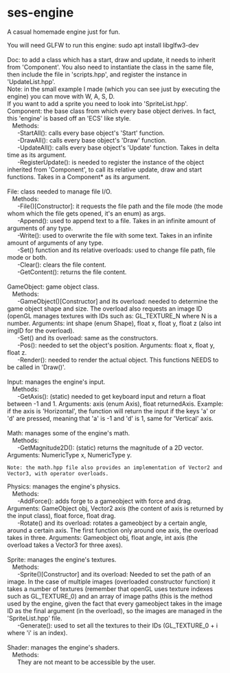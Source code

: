# ses-engine
A casual homemade engine just for fun.

You will need GLFW to run this engine: sudo apt install libglfw3-dev<br />
<br />
Doc: to add a class which has a start, draw and update, it needs to inherit from 'Component'. You also need to instantiate the class in the same file, then include the file in 'scripts.hpp', and register the instance in 'UpdateList.hpp'.<br />
Note: in the small example I made (which you can see just by executing the engine) you can move with W, A, S, D.
<br />
If you want to add a sprite you need to look into 'SpriteList.hpp'.
<br />
Component: the base class from which every base object derives. In fact, this 'engine' is based off an 'ECS' like style. <br />
&nbsp;&nbsp;&nbsp;Methods: <br />
&nbsp;&nbsp;&nbsp;&nbsp;&nbsp;&nbsp;-StartAll(): calls every base object's 'Start' function. <br />
&nbsp;&nbsp;&nbsp;&nbsp;&nbsp;&nbsp;-DrawAll(): calls every base object's 'Draw' function. <br />
&nbsp;&nbsp;&nbsp;&nbsp;&nbsp;&nbsp;-UpdateAll(): calls every base object's 'Update' function. Takes in delta time as its argument. <br />
&nbsp;&nbsp;&nbsp;&nbsp;&nbsp;&nbsp;-RegisterUpdate(): is needed to register the instance of the object inherited from 'Component', to call its relative update, draw and start functions. Takes in a Component* as its argument. <br />
    <br />
File: class needed to manage file I/O. <br />
&nbsp;&nbsp;&nbsp;Methods:<br />
&nbsp;&nbsp;&nbsp;&nbsp;&nbsp;&nbsp;-File()[Constructor]: it requests the file path and the file mode (the mode whom which the file gets opened, it's an enum) as args.<br />
&nbsp;&nbsp;&nbsp;&nbsp;&nbsp;&nbsp;-Append(): used to append text to a file. Takes in an infinite amount of arguments of any type.<br />
&nbsp;&nbsp;&nbsp;&nbsp;&nbsp;&nbsp;-Write(): used to overwrite the file with some text. Takes in an infinite amount of arguments of any type.<br />
&nbsp;&nbsp;&nbsp;&nbsp;&nbsp;&nbsp;-Set() function and its relative overloads: used to change file path, file mode or both.<br />
&nbsp;&nbsp;&nbsp;&nbsp;&nbsp;&nbsp;-Clear(): clears the file content.<br />
&nbsp;&nbsp;&nbsp;&nbsp;&nbsp;&nbsp;-GetContent(): returns the file content.<br />
    <br />
GameObject: game object class.<br />
&nbsp;&nbsp;&nbsp;Methods:<br />
&nbsp;&nbsp;&nbsp;&nbsp;&nbsp;&nbsp;-GameObject()[Constructor] and its overload: needed to determine the game object shape and size. The overload also requests an image ID (openGL manages textures with IDs such as: GL_TEXTURE_N where N is a number. Arguments: int shape (enum Shape), float x, float y, float z (also int imgID for the overload).<br />
&nbsp;&nbsp;&nbsp;&nbsp;&nbsp;&nbsp;-Set() and its overload: same as the constructors.<br />
&nbsp;&nbsp;&nbsp;&nbsp;&nbsp;&nbsp;-Pos(): needed to set the object's position. Arguments: float x, float y, float z.<br />
&nbsp;&nbsp;&nbsp;&nbsp;&nbsp;&nbsp;-Render(): needed to render the actual object. This functions NEEDS to be called in 'Draw()'.<br />
<br />
Input: manages the engine's input.<br />
&nbsp;&nbsp;&nbsp;Methods:<br />
&nbsp;&nbsp;&nbsp;&nbsp;&nbsp;&nbsp;-GetAxis(): (static) needed to get keyboard input and return a float between -1 and 1. Arguments: axis (enum Axis), float returnedAxis. Example: if the axis is 'Horizontal', the function will return the input if the keys 'a' or 'd' are pressed, meaning that 'a' is -1 and 'd' is 1, same for 'Vertical' axis.<br />
    <br />
Math: manages some of the engine's math.<br />
&nbsp;&nbsp;&nbsp;Methods:<br />
&nbsp;&nbsp;&nbsp;&nbsp;&nbsp;&nbsp;-GetMagnitude2D(): (static) returns the magnitude of a 2D vector. Arguments: NumericType x, NumericType y.<br />
    
    Note: the math.hpp file also provides an implementation of Vector2 and Vector3, with operator overloads.
    
Physics: manages the engine's physics.<br />
&nbsp;&nbsp;&nbsp;Methods:<br />
&nbsp;&nbsp;&nbsp;&nbsp;&nbsp;&nbsp;-AddForce(): adds forge to a gameobject with force and drag. Arguments: GameObject obj, Vector2 axis (the content of axis is returned by the input class), float force, float drag.<br />
&nbsp;&nbsp;&nbsp;&nbsp;&nbsp;&nbsp;-Rotate() and its overload: rotates a gameobject by a certain angle, around a certain axis. The first function only around one axis, the overload takes in three. Arguments: Gameobject obj, float angle, int axis (the overload takes a Vector3 for three axes).<br />
    <br />
Sprite: manages the engine's textures.<br />
&nbsp;&nbsp;&nbsp;Methods:<br />
&nbsp;&nbsp;&nbsp;&nbsp;&nbsp;&nbsp;-Sprite()[Constructor] and its overload: Needed to set the path of an image. In the case of multiple images (overloaded constructor function) it takes a number of textures (remember that openGL uses texture indexes such as GL_TEXTURE_0) and an array of image paths (this is the method used by the engine, given the fact that every gameobject takes in the image ID as the final argument (in the overload), so the images are managed in the 'SpriteList.hpp' file.<br />
&nbsp;&nbsp;&nbsp;&nbsp;&nbsp;&nbsp;-Generate(): used to set all the textures to their IDs (GL_TEXTURE_0 + i where 'i' is an index).<br />
<br />
Shader: manages the engine's shaders.<br />
&nbsp;&nbsp;&nbsp;Methods:<br />
&nbsp;&nbsp;&nbsp;&nbsp;&nbsp;&nbsp;They are not meant to be accessible by the user.
